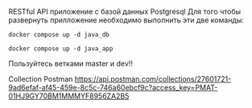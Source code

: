RESTful API приложение с базой данных Postgresql
Для того чтобы развернуть прилложение необходимо выполнить эти две команды:
```
docker compose up -d java_db
```
```
docker compose up -d java_app
```
Пользуйтесь ветками master и dev!!

Collection Postman https://api.postman.com/collections/27601721-9ad6efaf-af45-459e-8c5c-746a60ebcf9c?access_key=PMAT-01HJ9GY70BM1MMMYF8956ZA2B5
